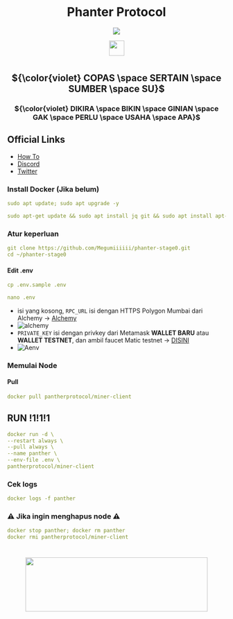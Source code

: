 <div align="center">
 
# Phanter Protocol

</div>

<div align="center">

[![](https://img.shields.io/static/v1?label=Sponsor&message=%E2%9D%A4&logo=GitHub&color=%23fe8e86)](https://github.com/sponsors/Megumiiiiii)

 <img align="top" src="https://komarev.com/ghpvc/?username=Megumiiiiii&color=ff69b4&style=plastic&label=Visitors" height='35'/>

</div>

#

<div align="center">
  
## ${\color{violet} COPAS \space SERTAIN \space SUMBER \space SU}$

### ${\color{violet} DIKIRA \space BIKIN \space GINIAN \space GAK \space PERLU \space USAHA \space APA}$ 

</div>

## Official Links
- [How To](https://blog.pantherprotocol.io/testnet-stage0-live/#how-to-test)
- [Discord](https://discord.gg/x3evTkDbch)
- [Twitter](https://twitter.com/zkpanther)


### Install Docker (Jika belum)

```yml
sudo apt update; sudo apt upgrade -y
```

```yml
sudo apt-get update && sudo apt install jq git && sudo apt install apt-transport-https ca-certificates curl software-properties-common -y && curl -fsSL https://download.docker.com/linux/ubuntu/gpg | sudo apt-key add - && sudo add-apt-repository "deb [arch=amd64] https://download.docker.com/linux/ubuntu focal stable" && sudo apt-get install docker-ce docker-ce-cli containerd.io docker-compose-plugin && sudo apt-get install docker-compose-plugin
```

### Atur keperluan

```yml
git clone https://github.com/Megumiiiiii/phanter-stage0.git
cd ~/phanter-stage0
```

#### Edit .env

```yml
cp .env.sample .env
```


```yml
nano .env
```

- isi yang kosong, `RPC_URL` isi dengan HTTPS Polygon Mumbai dari Alchemy -> [Alchemy](https://dashboard.alchemy.com/)
- ![alchemy](https://github.com/Megumiiiiii/phanter-stage0/assets/98658943/87f66461-5f75-45b0-b6d9-c5eed4914829)
- `PRIVATE_KEY` isi dengan privkey dari Metamask **WALLET BARU** atau **WALLET TESTNET**, dan ambil faucet Matic testnet -> [DISINI](https://mumbaifaucet.com/)
- ![Aenv](https://github.com/Megumiiiiii/phanter-stage0/assets/98658943/d7efb5d3-2e3b-467e-a986-3b46ddc4a888)

### Memulai Node

#### Pull

```yml
docker pull pantherprotocol/miner-client
```

## RUN !1!1!1

```yml
docker run -d \
--restart always \
--pull always \
--name panther \
--env-file .env \
pantherprotocol/miner-client
```

### Cek logs

```yml
docker logs -f panther
```

### ⚠️ Jika ingin menghapus node ⚠️

```yml
docker stop panther; docker rm panther
docker rmi pantherprotocol/miner-client
```

#

<div id="header" align="center">
  <img src="https://media.giphy.com/media/v1.Y2lkPTc5MGI3NjExMzNmZTIxZmE3ZmY3MzRiMDcwNDJhYTQ5ZmNlY2YxMWE1OWIyYmVkNSZlcD12MV9pbnRlcm5hbF9naWZzX2dpZklkJmN0PWc/mVBlqOD4ra9jQiI3cC/giphy.gif" height="125" width="420"/>
</div>
